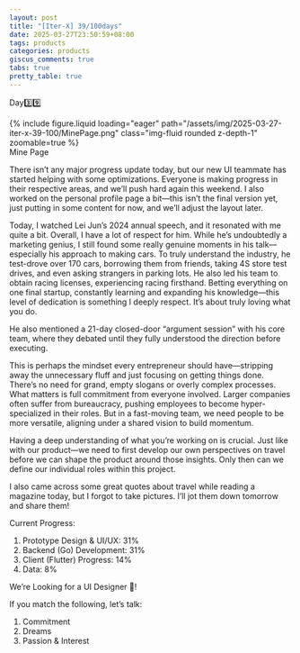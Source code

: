 ```yaml
---
layout: post
title: "[Iter-X] 39/100days"
date: 2025-03-27T23:50:59+08:00
tags: products
categories: products
giscus_comments: true
tabs: true
pretty_table: true
---
```


Day3️⃣9️⃣

<div class="row mt-3">
    <div class="col-sm mt-0 mb-0">
        {% include figure.liquid loading="eager" path="/assets/img/2025-03-27-iter-x-39-100/MinePage.png" class="img-fluid rounded z-depth-1" zoomable=true %}
    </div>
</div>
<div class="caption mt-0">
    Mine Page
</div>

There isn’t any major progress update today, but our new UI teammate has started helping with some optimizations. Everyone is making progress in their respective areas, and we’ll push hard again this weekend. I also worked on the personal profile page a bit—this isn’t the final version yet, just putting in some content for now, and we’ll adjust the layout later.

Today, I watched Lei Jun’s 2024 annual speech, and it resonated with me quite a bit. Overall, I have a lot of respect for him. While he’s undoubtedly a marketing genius, I still found some really genuine moments in his talk—especially his approach to making cars. To truly understand the industry, he test-drove over 170 cars, borrowing them from friends, taking 4S store test drives, and even asking strangers in parking lots. He also led his team to obtain racing licenses, experiencing racing firsthand. Betting everything on one final startup, constantly learning and expanding his knowledge—this level of dedication is something I deeply respect. It’s about truly loving what you do.

He also mentioned a 21-day closed-door “argument session” with his core team, where they debated until they fully understood the direction before executing.

This is perhaps the mindset every entrepreneur should have—stripping away the unnecessary fluff and just focusing on getting things done. There’s no need for grand, empty slogans or overly complex processes. What matters is full commitment from everyone involved. Larger companies often suffer from bureaucracy, pushing employees to become hyper-specialized in their roles. But in a fast-moving team, we need people to be more versatile, aligning under a shared vision to build momentum.

Having a deep understanding of what you’re working on is crucial. Just like with our product—we need to first develop our own perspectives on travel before we can shape the product around those insights. Only then can we define our individual roles within this project.

I also came across some great quotes about travel while reading a magazine today, but I forgot to take pictures. I’ll jot them down tomorrow and share them!

Current Progress:

1. Prototype Design & UI/UX: 31%
2. Backend (Go) Development: 31%
3. Client (Flutter) Progress: 14%
4. Data: 8%

We’re Looking for a UI Designer 👾!

If you match the following, let’s talk:

1. Commitment
2. Dreams
3. Passion & Interest
